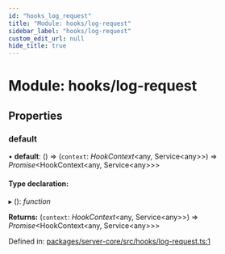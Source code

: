 ```yaml
---
id: "hooks_log_request"
title: "Module: hooks/log-request"
sidebar_label: "hooks/log-request"
custom_edit_url: null
hide_title: true
---
```


# Module: hooks/log-request

## Properties

### default

• **default**: () => (`context`: *HookContext*<any, Service<any\>\>) => *Promise*<HookContext<any, Service<any\>\>\>

#### Type declaration:

▸ (): *function*

**Returns:** (`context`: *HookContext*<any, Service<any\>\>) => *Promise*<HookContext<any, Service<any\>\>\>

Defined in: [packages/server-core/src/hooks/log-request.ts:1](https://github.com/xr3ngine/xr3ngine/blob/77d12cea0/packages/server-core/src/hooks/log-request.ts#L1)
